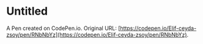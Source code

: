 # Untitled

A Pen created on CodePen.io. Original URL: [https://codepen.io/Elif-ceyda-zsoy/pen/RNbNbYz](https://codepen.io/Elif-ceyda-zsoy/pen/RNbNbYz).

